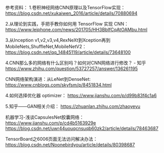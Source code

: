 参考资料：
1.卷积神经网络CNN原理以及TensorFlow实现：
https://blog.csdn.net/xukaiwen_2016/article/details/70880694

2.从理论到实践，手把手教你如何用 TensorFlow 实现 CNN：
https://www.leiphone.com/news/201705/HH3BbIfCqAtOAMbu.html

3.从Inception v1,v2,v3,v4,RexNeXt到Xception再到MobileNets,ShuffleNet,MobileNetV2：
https://blog.csdn.net/qq_14845119/article/details/73648100

4.CNN那么多的网络有什么区别吗？如何对CNN网络进行修改？ - 知乎
https://www.zhihu.com/question/53727257/answer/136261195

CNN网络架构演进：从LeNet到DenseNet:
https://www.cnblogs.com/skyfsm/p/8451834.html

4.如何选择优化器 optimizer：
https://www.jianshu.com/p/d99b83f4c1a6

5.知乎——GAN相关介绍：
https://zhuanlan.zhihu.com/zhaoyeyu

机器学习-浅谈CapsulesNet胶囊网络：
https://www.jianshu.com/p/cd4b5163929e
https://blog.csdn.net/uwr44uouqcnsuqb60zk2/article/details/78463687

TensorBoard之6006页面无法访问解决办法：
https://blog.csdn.net/Noonebirdyou/article/details/80398687